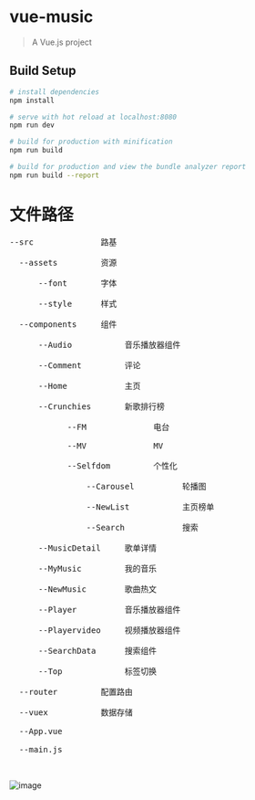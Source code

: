 # vue-music

> A Vue.js project

## Build Setup

``` bash
# install dependencies
npm install

# serve with hot reload at localhost:8080
npm run dev

# build for production with minification
npm run build

# build for production and view the bundle analyzer report
npm run build --report
```
# 文件路径
<pre>
--src              路基<br>
  --assets         资源<br>
      --font       字体<br>
      --style      样式<br>
  --components     组件<br>
      --Audio           音乐播放器组件<br>
      --Comment         评论<br>
      --Home            主页<br>
      --Crunchies       新歌排行榜<br>
            --FM              电台<br>
            --MV              MV<br>
            --Selfdom         个性化<br>
                --Carousel          轮播图<br>
                --NewList           主页榜单<br>
                --Search            搜索<br>
      --MusicDetail     歌单详情<br>
      --MyMusic         我的音乐<br>
      --NewMusic        歌曲热文<br>
      --Player          音乐播放器组件<br>
      --Playervideo     视频播放器组件<br>
      --SearchData      搜索组件<br>
      --Top             标签切换<br>
  --router         配置路由<br>
  --vuex           数据存储<br>
  --App.vue<br>
  --main.js<br>
 </pre>

![image](https://github.com/ZhongAndGit/VueApp/raw/master/src/components/Loding/logding.gif)
